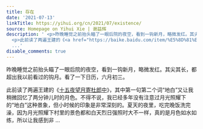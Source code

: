 ```yaml
---
title: 存在
date: '2021-07-13'
linkTitle: https://yihui.org/cn/2021/07/existence/
source: Homepage on Yihui Xie | 谢益辉
description: ' <p>昨晚睡觉之前抬头瞄了一眼后院的夜空，看到一钩新月，略微发红。其尖其长，都超出我以前看过的钩月。看了一下日历，六月初三。</p>
  <p>此前读了两遍王建的《<a href="https://baike.baidu.com/item/%E5%8D%81%E4%BA%94%E5%A4%9C%E6%9C%9B%E6%9C%88%E5%AF%84%E6%9D%9C%E9%83%8E%E4%B8%AD/9900950">十五夜望月寄杜郎中</a>》，其中第一句第二个词“地白”又让我稍微回忆了两分钟儿时的月色。不得不说，我已经多年没有注意过月光照耀下的“地白”这种景象，但小时候的印象是非常深刻的。夏天的夜里，吃完晚饭洗完澡，因为月光照耀下村里的景色都和白天烈日强照时大不一样，真的是月色如水如练，所以让我感到非
  ...'
disable_comments: true
---
```

 <p>昨晚睡觉之前抬头瞄了一眼后院的夜空，看到一钩新月，略微发红。其尖其长，都超出我以前看过的钩月。看了一下日历，六月初三。</p> <p>此前读了两遍王建的《<a href="https://baike.baidu.com/item/%E5%8D%81%E4%BA%94%E5%A4%9C%E6%9C%9B%E6%9C%88%E5%AF%84%E6%9D%9C%E9%83%8E%E4%B8%AD/9900950">十五夜望月寄杜郎中</a>》，其中第一句第二个词“地白”又让我稍微回忆了两分钟儿时的月色。不得不说，我已经多年没有注意过月光照耀下的“地白”这种景象，但小时候的印象是非常深刻的。夏天的夜里，吃完晚饭洗完澡，因为月光照耀下村里的景色都和白天烈日强照时大不一样，真的是月色如水如练，所以让我感到非 ...